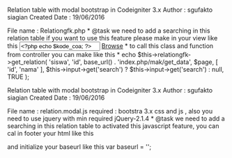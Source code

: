 # 
 Relation table with modal bootstrap in Codeigniter 3.x
 Author 		: sgufakto siagian
 Created Date 	: 19/06/2016
 
 File name 	: Relationgfk.php
*
 @task we need to add a searching in this relation table
 if you want to use this feature please make in your view like this
 <input type="text" class="form-control" name="kode_coa" id="kode_coa" placeholder="Kode Coa" value="<?php echo $kode_coa; ?>" />
 <a href="javascript:void(0);" onclick="set_model('<?php echo base_url(); ?>index.php/mak/get_data', 'Relation Role', 'input[name=kode_coa]')" class="btn btn-sm btn-danger">Browse</a>
*
 to call this class and function from controller you can make like this
*
 echo  $this->relationgfk->get_relation(
 'siswa',
 'id',
 base_url() . 'index.php/mak/get_data',
 $page,
 [
     'id',
     'nama'
 ],
 $this->input->get('search') ? $this->input->get('search') : null,
 TRUE
 );


 Relation table with modal bootstrap in Codeigniter 3.x
 Author 		: sgufakto siagian
 Created Date 	: 19/06/2016
 
 File name 	: relation.modal.js
 required  	: bootstra 3.x css and js , also you need to use jquery with min required jQuery-2.1.4 
*
 @task we need to add a searching in this relation table
 to activated this javascript feature, you can cal in footer your html like this
 <script src="<?php echo base_url(); ?>assets/relation/relation.modal.js"></script>
 
 and initialize your baseurl like this
 var baseurl = '<?php echo base_url(); ?>';